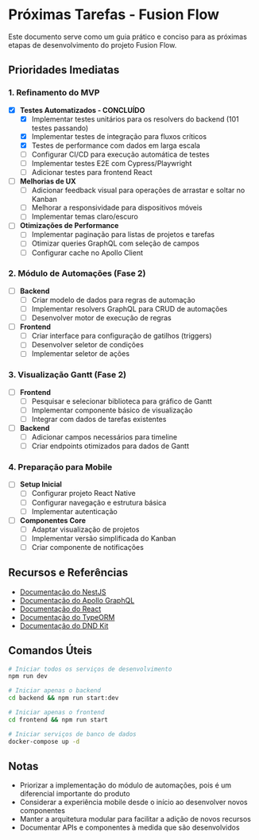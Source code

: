# Próximas Tarefas - Fusion Flow

Este documento serve como um guia prático e conciso para as próximas etapas de desenvolvimento do projeto Fusion Flow.

## Prioridades Imediatas

### 1. Refinamento do MVP

- [x] **Testes Automatizados - CONCLUÍDO**
  - [x] Implementar testes unitários para os resolvers do backend (101 testes passando)
  - [x] Implementar testes de integração para fluxos críticos
  - [x] Testes de performance com dados em larga escala
  - [ ] Configurar CI/CD para execução automática de testes
  - [ ] Implementar testes E2E com Cypress/Playwright
  - [ ] Adicionar testes para frontend React

- [ ] **Melhorias de UX**
  - [ ] Adicionar feedback visual para operações de arrastar e soltar no Kanban
  - [ ] Melhorar a responsividade para dispositivos móveis
  - [ ] Implementar temas claro/escuro

- [ ] **Otimizações de Performance**
  - [ ] Implementar paginação para listas de projetos e tarefas
  - [ ] Otimizar queries GraphQL com seleção de campos
  - [ ] Configurar cache no Apollo Client

### 2. Módulo de Automações (Fase 2)

- [ ] **Backend**
  - [ ] Criar modelo de dados para regras de automação
  - [ ] Implementar resolvers GraphQL para CRUD de automações
  - [ ] Desenvolver motor de execução de regras

- [ ] **Frontend**
  - [ ] Criar interface para configuração de gatilhos (triggers)
  - [ ] Desenvolver seletor de condições
  - [ ] Implementar seletor de ações

### 3. Visualização Gantt (Fase 2)

- [ ] **Frontend**
  - [ ] Pesquisar e selecionar biblioteca para gráfico de Gantt
  - [ ] Implementar componente básico de visualização
  - [ ] Integrar com dados de tarefas existentes

- [ ] **Backend**
  - [ ] Adicionar campos necessários para timeline
  - [ ] Criar endpoints otimizados para dados de Gantt

### 4. Preparação para Mobile

- [ ] **Setup Inicial**
  - [ ] Configurar projeto React Native
  - [ ] Configurar navegação e estrutura básica
  - [ ] Implementar autenticação

- [ ] **Componentes Core**
  - [ ] Adaptar visualização de projetos
  - [ ] Implementar versão simplificada do Kanban
  - [ ] Criar componente de notificações

## Recursos e Referências

- [Documentação do NestJS](https://docs.nestjs.com/)
- [Documentação do Apollo GraphQL](https://www.apollographql.com/docs/)
- [Documentação do React](https://reactjs.org/docs/getting-started.html)
- [Documentação do TypeORM](https://typeorm.io/)
- [Documentação do DND Kit](https://docs.dndkit.com/)

## Comandos Úteis

```bash
# Iniciar todos os serviços de desenvolvimento
npm run dev

# Iniciar apenas o backend
cd backend && npm run start:dev

# Iniciar apenas o frontend
cd frontend && npm run start

# Iniciar serviços de banco de dados
docker-compose up -d
```

## Notas

- Priorizar a implementação do módulo de automações, pois é um diferencial importante do produto
- Considerar a experiência mobile desde o início ao desenvolver novos componentes
- Manter a arquitetura modular para facilitar a adição de novos recursos
- Documentar APIs e componentes à medida que são desenvolvidos